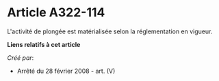 # Article A322-114

L'activité de plongée est matérialisée selon la réglementation en vigueur.

**Liens relatifs à cet article**

_Créé par_:

  - Arrêté du 28 février 2008 - art. (V)
